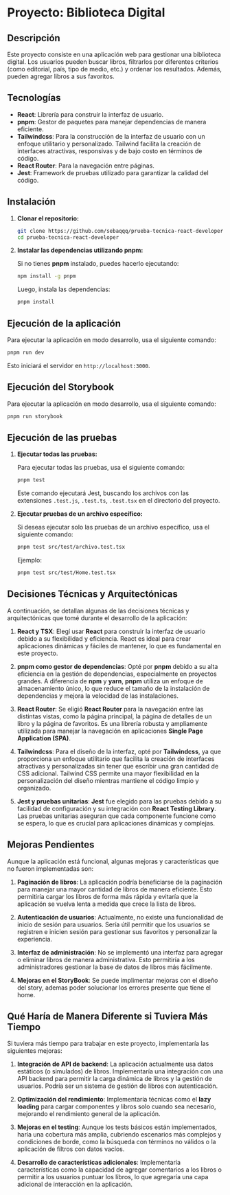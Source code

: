 # Proyecto: Biblioteca Digital

## Descripción

Este proyecto consiste en una aplicación web para gestionar una biblioteca digital. Los usuarios pueden buscar libros, filtrarlos por diferentes criterios (como editorial, país, tipo de medio, etc.) y ordenar los resultados. Además, pueden agregar libros a sus favoritos.

## Tecnologías

- **React**: Librería para construir la interfaz de usuario.
- **pnpm**: Gestor de paquetes para manejar dependencias de manera eficiente.
- **Tailwindcss**: Para la construcción de la interfaz de usuario con un enfoque utilitario y personalizado. Tailwind facilita la creación de interfaces atractivas, responsivas y de bajo costo en términos de código.
- **React Router**: Para la navegación entre páginas.
- **Jest**: Framework de pruebas utilizado para garantizar la calidad del código.

## Instalación

1. **Clonar el repositorio:**

   ```bash
   git clone https://github.com/sebaqqq/prueba-tecnica-react-developer.git
   cd prueba-tecnica-react-developer
   ```

2. **Instalar las dependencias utilizando pnpm:**

   Si no tienes **pnpm** instalado, puedes hacerlo ejecutando:

   ```bash
   npm install -g pnpm
   ```

   Luego, instala las dependencias:

   ```bash
   pnpm install
   ```

## Ejecución de la aplicación

Para ejecutar la aplicación en modo desarrollo, usa el siguiente comando:

```bash
pnpm run dev
```

Esto iniciará el servidor en `http://localhost:3000`.

## Ejecución del Storybook

Para ejecutar la aplicación en modo desarrollo, usa el siguiente comando:

```bash
pnpm run storybook
```

## Ejecución de las pruebas

1. **Ejecutar todas las pruebas:**

   Para ejecutar todas las pruebas, usa el siguiente comando:

   ```bash
   pnpm test
   ```

   Este comando ejecutará Jest, buscando los archivos con las extensiones `.test.js`, `.test.ts`, `.test.tsx` en el directorio del proyecto.

2. **Ejecutar pruebas de un archivo específico:**

   Si deseas ejecutar solo las pruebas de un archivo específico, usa el siguiente comando:

   ```bash
   pnpm test src/test/archivo.test.tsx
   ```

   Ejemplo:

   ```bash
   pnpm test src/test/Home.test.tsx
   ```

## Decisiones Técnicas y Arquitectónicas

A continuación, se detallan algunas de las decisiones técnicas y arquitectónicas que tomé durante el desarrollo de la aplicación:

1. **React y TSX**: Elegí usar **React** para construir la interfaz de usuario debido a su flexibilidad y eficiencia. React es ideal para crear aplicaciones dinámicas y fáciles de mantener, lo que es fundamental en este proyecto.

2. **pnpm como gestor de dependencias**: Opté por **pnpm** debido a su alta eficiencia en la gestión de dependencias, especialmente en proyectos grandes. A diferencia de **npm** y **yarn**, **pnpm** utiliza un enfoque de almacenamiento único, lo que reduce el tamaño de la instalación de dependencias y mejora la velocidad de las instalaciones.

3. **React Router**: Se eligió **React Router** para la navegación entre las distintas vistas, como la página principal, la página de detalles de un libro y la página de favoritos. Es una librería robusta y ampliamente utilizada para manejar la navegación en aplicaciones **Single Page Application (SPA)**.

4. **Tailwindcss**: Para el diseño de la interfaz, opté por **Tailwindcss**, ya que proporciona un enfoque utilitario que facilita la creación de interfaces atractivas y personalizadas sin tener que escribir una gran cantidad de CSS adicional. Tailwind CSS permite una mayor flexibilidad en la personalización del diseño mientras mantiene el código limpio y organizado.

5. **Jest y pruebas unitarias**: **Jest** fue elegido para las pruebas debido a su facilidad de configuración y su integración con **React Testing Library**. Las pruebas unitarias aseguran que cada componente funcione como se espera, lo que es crucial para aplicaciones dinámicas y complejas.

## Mejoras Pendientes

Aunque la aplicación está funcional, algunas mejoras y características que no fueron implementadas son:

1. **Paginación de libros**: La aplicación podría beneficiarse de la paginación para manejar una mayor cantidad de libros de manera eficiente. Esto permitiría cargar los libros de forma más rápida y evitaría que la aplicación se vuelva lenta a medida que crece la lista de libros.

2. **Autenticación de usuarios**: Actualmente, no existe una funcionalidad de inicio de sesión para usuarios. Sería útil permitir que los usuarios se registren e inicien sesión para gestionar sus favoritos y personalizar la experiencia.

3. **Interfaz de administración**: No se implementó una interfaz para agregar o eliminar libros de manera administrativa. Esto permitiría a los administradores gestionar la base de datos de libros más fácilmente.

4. **Mejoras en el StoryBook**: Se puede implimentar mejoras con el diseño del story, ademas poder solucionar los errores presente que tiene el home.

## Qué Haría de Manera Diferente si Tuviera Más Tiempo

Si tuviera más tiempo para trabajar en este proyecto, implementaría las siguientes mejoras:

1. **Integración de API de backend**: La aplicación actualmente usa datos estáticos (o simulados) de libros. Implementaría una integración con una API backend para permitir la carga dinámica de libros y la gestión de usuarios. Podría ser un sistema de gestión de libros con autenticación.

2. **Optimización del rendimiento**: Implementaría técnicas como el **lazy loading** para cargar componentes y libros solo cuando sea necesario, mejorando el rendimiento general de la aplicación.

3. **Mejoras en el testing**: Aunque los tests básicos están implementados, haría una cobertura más amplia, cubriendo escenarios más complejos y condiciones de borde, como la búsqueda con términos no válidos o la aplicación de filtros con datos vacíos.

4. **Desarrollo de características adicionales**: Implementaría características como la capacidad de agregar comentarios a los libros o permitir a los usuarios puntuar los libros, lo que agregaría una capa adicional de interacción en la aplicación.

